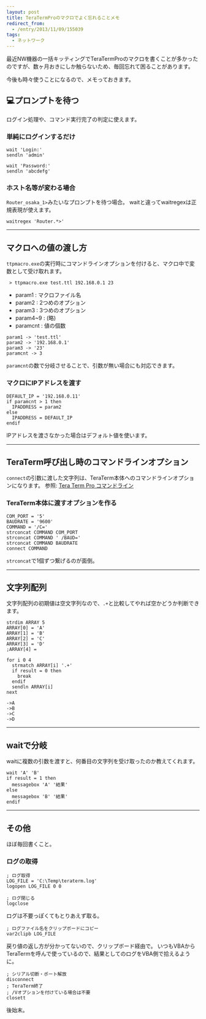 ```yaml
---
layout: post
title: TeraTermProのマクロでよく忘れることメモ
redirect_from: 
  - /entry/2013/11/09/155039
tags:
  - ネットワーク
---
```


最近NW機器の一括キッティングでTeraTermProのマクロを書くことが多かったのですが、数ヶ月おきにしか触らないため、毎回忘れて困ることがあります。

今後も時々使うことになるので、メモっておきます。


## :computer:プロンプトを待つ
ログイン処理や、コマンド実行完了の判定に使えます。

### 単純にログインするだけ
```
wait 'Login:'
sendln 'admin'

wait 'Password:'
sendln 'abcdefg'
```

### ホスト名等が変わる場合
``Router_osaka_1>``みたいなプロンプトを待つ場合。
waitと違ってwaitregexは正規表現が使えます。

```
waitregex 'Router.*>'
```

------

## マクロへの値の渡し方
``ttpmacro.exe``の実行時にコマンドラインオプションを付けると、マクロ中で変数として受け取れます。

```
 > ttpmacro.exe test.ttl 192.168.0.1 23
```

* param1 : マクロファイル名  
* param2 : 2つめのオプション  
* param3 : 3つめのオプション  
* param4~9 : (略)  
* paramcnt : 値の個数  

```
param1 -> 'test.ttl'
param2 -> '192.168.0.1'
param3 -> '23'
paramcnt -> 3
```

``paramcnt``の数で分岐させることで、引数が無い場合にも対応できます。

### マクロにIPアドレスを渡す

```
DEFAULT_IP = '192.168.0.11'
if paramcnt > 1 then
  IPADDRESS = param2
else
  IPADDRESS = DEFAULT_IP
endif
```

IPアドレスを渡さなかった場合はデフォルト値を使います。

------

## TeraTerm呼び出し時のコマンドラインオプション
``connect``の引数に渡した文字列は、TeraTerm本体へのコマンドラインオプションになります。
参照: [Tera Term Pro コマンドライン](http://ttssh2.sourceforge.jp/manual/ja/commandline/teraterm.html)

### TeraTerm本体に渡すオプションを作る

```
COM_PORT = '5'
BAUDRATE = '9600'
COMMAND = '/C='
strconcat COMMAND COM_PORT 
strconcat COMMAND ' /BAUD=' 
strconcat COMMAND BAUDRATE
connect COMMAND
```

``strconcat``で1個ずつ繋げるのが面倒。  

------

## 文字列配列

文字列配列の初期値は空文字列なので、``.+``と比較してやれば空かどうか判断できます。

```
strdim ARRAY 5
ARRAY[0] = 'A'
ARRAY[1] = 'B'
ARRAY[2] = 'C'
ARRAY[3] = 'D'
;ARRAY[4] = 

for i 0 4
  strmatch ARRAY[i] '.+'
  if result = 0 then 
    break
  endif
  sendln ARRAY[i]
next
```

```
->A
->B
->C
->D
```

------

## waitで分岐
waitに複数の引数を渡すと、何番目の文字列を受け取ったのか教えてくれます。

```
wait 'A' 'B'
if result = 1 then
  messagebox 'A' '結果'
else
  messagebox 'B' '結果'
endif
```

------

## その他
ほぼ毎回書くこと。

### ログの取得

```
; ログ取得
LOG_FILE = 'C:\Temp\teraterm.log'
logopen LOG_FILE 0 0

; ログ閉じる
logclose
```

ログは不要っぽくてもとりあえず取る。


```
; ログファイル名をクリップボードにコピー
var2clipb LOG_FILE
```

戻り値の返し方が分かってないので、クリップボード経由で。
いつもVBAからTeraTermを呼んで使っているので、結果としてのログをVBA側で拾えるように。

```
; シリアル切断・ポート解放
disconnect
; TeraTerm終了
; /Vオプションを付けている場合は不要
closett
```
後始末。

